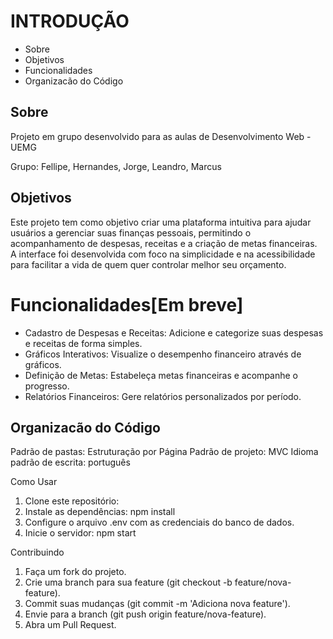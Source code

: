 # INTRODUÇÃO
* Sobre
* Objetivos
* Funcionalidades
* Organizacão do Código

## Sobre
Projeto em grupo desenvolvido para as aulas de Desenvolvimento Web - UEMG

Grupo: Fellipe, Hernandes, Jorge, Leandro, Marcus

## Objetivos
Este projeto tem como objetivo criar uma plataforma intuitiva para ajudar usuários a gerenciar suas finanças pessoais, permitindo o acompanhamento de despesas, receitas e a criação de metas financeiras. A interface foi desenvolvida com foco na simplicidade e na acessibilidade para facilitar a vida de quem quer controlar melhor seu orçamento.

# Funcionalidades[Em breve]
* Cadastro de Despesas e Receitas: Adicione e categorize suas despesas e receitas de forma simples.
* Gráficos Interativos: Visualize o desempenho financeiro através de gráficos.
* Definição de Metas: Estabeleça metas financeiras e acompanhe o progresso.
* Relatórios Financeiros: Gere relatórios personalizados por período.

## Organizacão do Código
Padrão de pastas: Estruturação por Página
Padrão de projeto: MVC
Idioma padrão de escrita: português

Como Usar
1. Clone este repositório:
2. Instale as dependências:
npm install
3. Configure o arquivo .env com as credenciais do banco de dados.
4. Inicie o servidor:
npm start

Contribuindo
1. Faça um fork do projeto.
2. Crie uma branch para sua feature (git checkout -b feature/nova-feature).
3. Commit suas mudanças (git commit -m 'Adiciona nova feature').
4. Envie para a branch (git push origin feature/nova-feature).
5. Abra um Pull Request.
